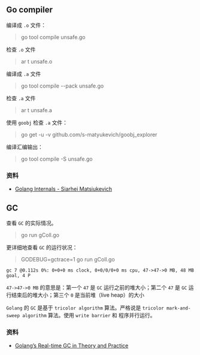 ## Go compiler

编译成 `.o` 文件：
> go tool compile unsafe.go

检查 `.o` 文件
> ar t unsafe.o

编译成 `.a` 文件
> go tool compile --pack unsafe.go

检查 `.a` 文件
> ar t unsafe.a

使用 `goobj` 检查 `.a` 文件：
> go get -u -v github.com/s-matyukevich/goobj_explorer

编译汇编输出：
> go tool compile -S unsafe.go

### 资料
- [Golang Internals - Siarhei Matsiukevich](https://blog.altoros.com/golang-internals-part-3-the-linker-and-object-files.html)

## GC

查看 `GC` 的实际情况。
> go run gColl.go

更详细地查看 `GC` 的运行状况：
> GODEBUG=gctrace=1 go run gColl.go

```
gc 7 @0.112s 0%: 0+0+0 ms clock, 0+0/0/0+0 ms cpu, 47->47->0 MB, 48 MB goal, 4 P
```

`47->47->0 MB` 的意思是：第一个 `47` 是 `GC` 运行之前的堆大小；第二个 `47` 是 `GC` 运行结束后的堆大小；第三个 `0` 是当前堆（live heap）的大小

`Golang` 的 `GC` 是基于 `tricolor algorithm` 算法。严格说是 `tricolor mark-and-sweep algorithm` 算法。使用 `write barrier` 和
程序并行运行。


### 资料
- [Golang’s Real-time GC in Theory and Practice](https://making.pusher.com/golangs-real-time-gc-in-theory-and-practice/)
